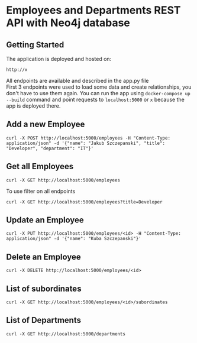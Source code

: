# Employees and Departments REST API with Neo4j database

## Getting Started

The application is deployed and hosted on:

    http://x

All endpoints are available and described in the app.py file  
First 3 endpoints were used to load some data and create relationships, you don't have to use them again.
You can run the app using `docker-compose up --build` command and point requests to `localhost:5000` or `x` because the app is deployed there.

## Add a new Employee

    curl -X POST http://localhost:5000/employees -H "Content-Type: application/json" -d '{"name": "Jakub Szczepanski", "title": "Developer", "department": "IT"}'

## Get all Employees

    curl -X GET http://localhost:5000/employees

To use filter on all endpoints 

    curl -X GET http://localhost:5000/employees?title=Developer

## Update an Employee

    curl -X PUT http://localhost:5000/employees/<id> -H "Content-Type: application/json" -d '{"name": "Kuba Szczepanski"}'

## Delete an Employee

    curl -X DELETE http://localhost:5000/employees/<id>

## List of subordinates

    curl -X GET http://localhost:5000/employees/<id>/subordinates

## List of Departments

    curl -X GET http://localhost:5000/departments
